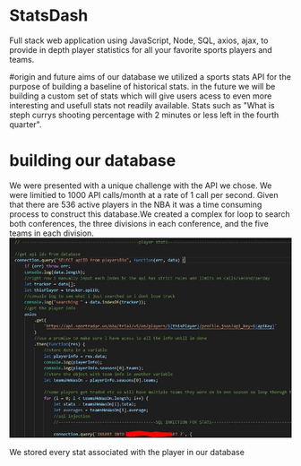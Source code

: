 # StatsDash

Full stack web application using JavaScript, Node, SQL, axios, ajax, to provide in depth player statistics for all your favorite sports players and teams.

#origin and future aims of our database
we utilized a sports stats API for the purpose of building a baseline of historical stats. in the future we will be building a custom set of stats which will give users acess to even more interesting and usefull stats not readily available. Stats such as "What is steph currys shooting percentage with 2 minutes or less left in the fourth quarter".

# building our database

We were presented with a unique challenge with the API we chose. We were limitied to 1000 API calls/month at a rate of 1 call per second. Given that there are 536 active players in the NBA it was a time consuming process to construct this database.We created a complex for loop to search both conferences, the three divisions in each conference, and the five teams in each division.
![imageOfPlayerStatsLogic](https://github.com/po1sigala/images/blob/master/statsDash/playerStatsJS.JPG?raw=true)

We stored every stat associated with the player in our database
